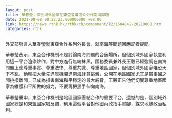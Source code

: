 ```yaml
---
layout: post
title: 華春瑩：個別域外國家在東亞會議渲染炒作南海問題
date: 2021-08-08 00:22:23.000000000 +08:00
link: https://news.rthk.hk/rthk/ch/component/k2/1604842-20210808.htm
categories: rthk
---
```


外交部發言人華春瑩就東亞合作系列外長會，就南海等問題回應記者提問。

華春瑩表示，東亞合作機制不是討論南海問題的合適場所，但個別域外國家執意利用這一平台渲染炒作，對中方進行無端抹黑，國務委員兼外長王毅已經強調在南海問題上應尊重事實、尊重法律、尊重共識、尊重地區國家，但個別域外國家唯恐天下不亂，動輒把大量先進艦機開進南海肆意挑釁，公開在地區國家尤其是當事國之間挑撥離間，已成為損害南海和平穩定的最大威脅，王毅正告他們切實尊重地區國家為維護和平所做的努力，不要再把黑手伸向南海。

華春瑩重申，東亞合作機制是地區國家團結合作的重要平台，遺憾的是，個別域外國家總是和東盟國家唱反調，利用這個平台對他國內政指手畫腳，謀求地緣政治私利。
